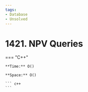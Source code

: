 ```yaml
---
tags:
- Database
- Unsolved
---
```



# 1421. NPV Queries

=== "C++"

    **Time:** O()

    **Space:** O()

    ``` c++
    ```